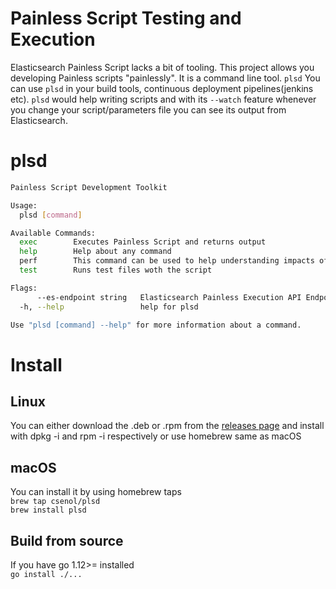 # Painless Script Testing and Execution

Elasticsearch Painless Script lacks a bit of tooling. This project allows you developing Painless scripts "painlessly".
It is a  command line tool. `plsd`
You can use `plsd` in your build tools, continuous deployment pipelines(jenkins etc). `plsd` would help writing scripts and with its `--watch` feature whenever you change your script/parameters file you can see its output from Elasticsearch. 

# plsd

``` bash
Painless Script Development Toolkit

Usage:
  plsd [command]

Available Commands:
  exec        Executes Painless Script and returns output
  help        Help about any command
  perf        This command can be used to help understanding impacts of sorting with painless script. This feature is experimental. Output/methodology might change
  test        Runs test files woth the script

Flags:
      --es-endpoint string   Elasticsearch Painless Execution API Endpoint (default "http://localhost:9200/_scripts/painless/_execute")
  -h, --help                 help for plsd

Use "plsd [command] --help" for more information about a command.

```


# Install

## Linux
 You can either download the .deb or .rpm from the [releases page](https://github.com/csenol/plsd/releases) and install with dpkg -i and rpm -i respectively or use homebrew same as macOS
## macOS
You can install it by using homebrew taps  
`brew tap csenol/plsd`  
`brew install plsd`
## Build from source
If you have go 1.12>= installed  
`go install ./...`

